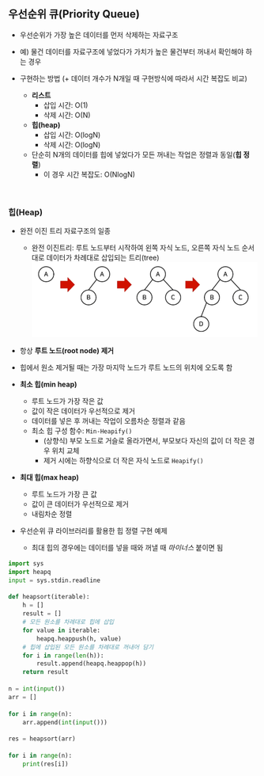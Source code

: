 ## 우선순위 큐(Priority Queue)

- 우선순위가 가장 높은 데이터를 먼저 삭제하는 자료구조
- 예) 물건 데이터를 자료구조에 넣었다가 가치가 높은 물건부터 꺼내서 확인해야 하는 경우

- 구현하는 방법 (+ 데이터 개수가 N개일 때 구현방식에 따라서 시간 복잡도 비교)
    - **리스트**
        - 삽입 시간: O(1)
        - 삭제 시간: O(N)
    - **힙(heap)**
        - 삽입 시간: O(logN)
        - 삭제 시간: O(logN)
    - 단순히 N개의 데이터를 힙에 넣었다가 모든 꺼내는 작업은 정렬과 동일(**힙 정렬**)
        - 이 경우 시간 복잡도: O(NlogN)

<br>

### 힙(Heap)
- 완전 이진 트리 자료구조의 일종
    - 완전 이진트리: 루트 노드부터 시작하여 왼쪽 자식 노드, 오른쪽 자식 노드 순서대로 데이터가 차례대로 삽입되는 트리(tree)
    ![Alt text](image.png)

- 항상 **루트 노드(root node) 제거**
- 힙에서 원소 제거될 때는 가장 마지막 노드가 루트 노드의 위치에 오도록 함

- **최소 힙(min heap)**
    - 루트 노드가 가장 작은 값
    - 값이 작은 데이터가 우선적으로 제거
    - 데이터를 넣은 후 꺼내는 작업이 오름차순 정렬과 같음
    - 최소 힙 구성 함수: `Min-Heapify()`
        - (상향식) 부모 노드로 거슬로 올라가면서, 부모보다 자신의 값이 더 작은 경우 위치 교체
        - 제거 시에는 하향식으로 더 작은 자식 노드로 `Heapify()`

- **최대 힙(max heap)**
    - 루트 노드가 가장 큰 값
    - 값이 큰 데이터가 우선적으로 제거
    - 내림차순 정렬


- 우선순위 큐 라이브러리를 활용한 힙 정렬 구현 예제
    - 최대 힙의 경우에는 데이터를 넣을 때와 꺼낼 때 *마이너스* 붙이면 됨
```python
import sys
import heapq
input = sys.stdin.readline

def heapsort(iterable):
    h = []
    result = []
    # 모든 원소를 차례대로 힙에 삽입
    for value in iterable:
        heapq.heappush(h, value)
    # 힙에 삽입된 모든 원소를 차례대로 꺼내어 담기
    for i in range(len(h)):
        result.append(heapq.heappop(h))
    return result

n = int(input())
arr = []

for i in range(n):
    arr.append(int(input()))

res = heapsort(arr)

for i in range(n):
    print(res[i])
```
